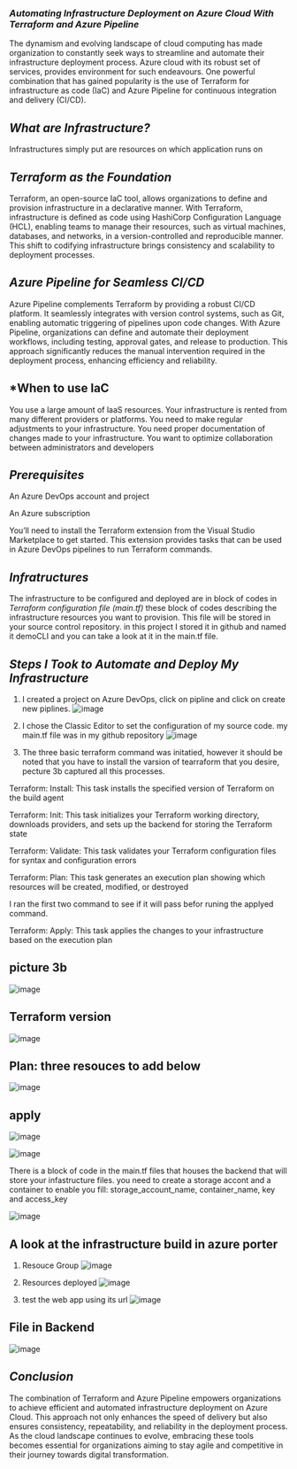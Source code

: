 ### *Automating Infrastructure Deployment on Azure Cloud With Terraform and Azure Pipeline*
The dynamism and evolving landscape of cloud computing has made organization to constantly seek ways to streamline and automate their infrastructure deployment process. Azure cloud with its robust set of services, provides environment for such endeavours. One powerful combination that has gained popularity is the use of Terraform for infrastructure as code (IaC) and Azure Pipeline for continuous integration and delivery (CI/CD).

## *What are Infrastructure?*
Infrastructures simply put are resources on which application runs on

## *Terraform as the Foundation*
Terraform, an open-source IaC tool, allows organizations to define and provision infrastructure in a declarative manner. With Terraform, infrastructure is defined as code using HashiCorp Configuration Language (HCL), enabling teams to manage their resources, such as virtual machines, databases, and networks, in a version-controlled and reproducible manner. This shift to codifying infrastructure brings consistency and scalability to deployment processes.

## *Azure Pipeline for Seamless CI/CD*
Azure Pipeline complements Terraform by providing a robust CI/CD platform. It seamlessly integrates with version control systems, such as Git, enabling automatic triggering of pipelines upon code changes. With Azure Pipeline, organizations can define and automate their deployment workflows, including testing, approval gates, and release to production. This approach significantly reduces the manual intervention required in the deployment process, enhancing efficiency and reliability.

## *When to use laC
You use a large amount of laaS resources. Your infrastructure is rented from many different providers or platforms.
You need to make regular adjustments to your infrastructure.
You need proper documentation of changes made to your infrastructure.
You want to optimize collaboration between administrators and developers

## *Prerequisites*

An Azure DevOps account and project

An Azure subscription

You’ll need to install the Terraform extension from the Visual Studio Marketplace to get started. This extension provides tasks that can be used in Azure DevOps pipelines to run Terraform commands. 

## *Infratructures*

The infrastructure to be configured and deployed are in block of codes in *Terraform configuration file (main.tf)* these block of codes describing the infrastructure resources you want to provision. This file will be stored in your source control repository. in this project I stored it in github and named it demoCLI and you can take a look at it in the main.tf file.

## *Steps I Took to Automate and Deploy My Infrastructure*

1) I created a project on Azure DevOps, click on pipline and click on create new piplines.
![image](https://github.com/akpatiudo/democli/assets/118566096/1cba5480-a29f-42db-bab5-6110a7175af7)

2) I chose the Classic Editor to set the configuration of my source code. my main.tf file was in my github repository
![image](https://github.com/akpatiudo/democli/assets/118566096/74a21aa9-5926-4a6a-8407-d00d9e0b9d98)

3) The three basic terraform command was initatied, however it should be noted that you have to install the varsion of tearraform that you desire, pecture 3b captured all this processes.

Terraform: Install: This task installs the specified version of Terraform on the build agent

Terraform: Init: This task initializes your Terraform working directory, downloads providers, and sets up the backend for storing the Terraform state

Terraform: Validate: This task validates your Terraform configuration files for syntax and configuration errors

Terraform: Plan: This task generates an execution plan showing which resources will be created, modified, or destroyed

I ran the first two command to see if it will pass befor runing the applyed command.

Terraform: Apply: This task applies the changes to your infrastructure based on the execution plan

## picture 3b
![image](https://github.com/akpatiudo/democli/assets/118566096/bba963e3-b2d5-4ad1-835a-57c582990ef2)

## Terraform version
![image](https://github.com/akpatiudo/democli/assets/118566096/5c970e62-557d-4b3e-9186-d2b2aac8bd17)

## Plan: three resouces to add below
![image](https://github.com/akpatiudo/democli/assets/118566096/cd581ccb-bae5-4d73-9db1-ddb3f4b210ff)

## apply
![image](https://github.com/akpatiudo/democli/assets/118566096/c2ad538c-227e-4df7-9b49-21fffc7aa12d)

![image](https://github.com/akpatiudo/democli/assets/118566096/d9c41de1-30f9-42e9-b748-33ac53d6e1f9)

There is a block of code in the main.tf files that houses the backend that will store your infastructure files. you need to create a storage accont and a container to enable you fill: storage_account_name, container_name, key and access_key 

![image](https://github.com/akpatiudo/democli/assets/118566096/1add8f7d-38ac-4967-8ab6-2bd30c058d1f)

## A look at the infrastructure build in azure porter

1) Resouce Group
![image](https://github.com/akpatiudo/democli/assets/118566096/753c29d9-6b1f-42f1-b163-47768b417c29)

2) Resources deployed
   ![image](https://github.com/akpatiudo/democli/assets/118566096/21634f8f-08a8-4461-8d16-d099685b7973)

3) test the web app using its url
![image](https://github.com/akpatiudo/democli/assets/118566096/70ab0b48-c54c-4709-bea8-0b0b7bd8ff6d)

## File in Backend
![image](https://github.com/akpatiudo/democli/assets/118566096/d41e1c9c-16d5-41e1-992c-3ac2d977f664)

## *Conclusion*

The combination of Terraform and Azure Pipeline empowers organizations to achieve efficient and automated infrastructure deployment on Azure Cloud. This approach not only enhances the speed of delivery but also ensures consistency, repeatability, and reliability in the deployment process. As the cloud landscape continues to evolve, embracing these tools becomes essential for organizations aiming to stay agile and competitive in their journey towards digital transformation.










